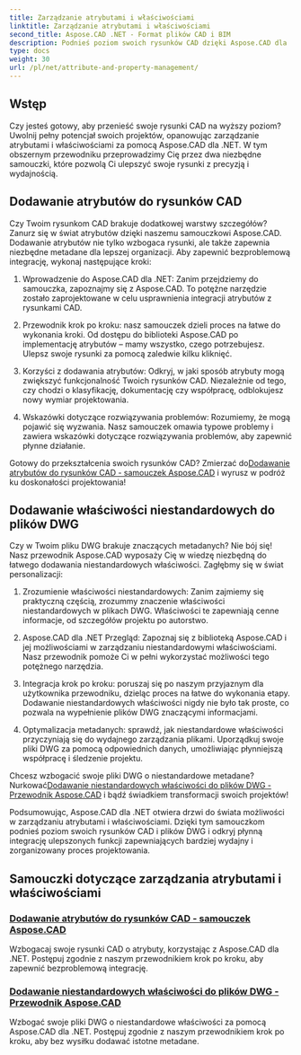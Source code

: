 ```yaml
---
title: Zarządzanie atrybutami i właściwościami
linktitle: Zarządzanie atrybutami i właściwościami
second_title: Aspose.CAD .NET - Format plików CAD i BIM
description: Podnieś poziom swoich rysunków CAD dzięki Aspose.CAD dla .NET! Naucz się płynnie dodawać atrybuty i właściwości niestandardowe dzięki samouczkom. Ulepsz swoje projekty bez wysiłku.
type: docs
weight: 30
url: /pl/net/attribute-and-property-management/
---
```



## Wstęp

Czy jesteś gotowy, aby przenieść swoje rysunki CAD na wyższy poziom? Uwolnij pełny potencjał swoich projektów, opanowując zarządzanie atrybutami i właściwościami za pomocą Aspose.CAD dla .NET. W tym obszernym przewodniku przeprowadzimy Cię przez dwa niezbędne samouczki, które pozwolą Ci ulepszyć swoje rysunki z precyzją i wydajnością.

## Dodawanie atrybutów do rysunków CAD

Czy Twoim rysunkom CAD brakuje dodatkowej warstwy szczegółów? Zanurz się w świat atrybutów dzięki naszemu samouczkowi Aspose.CAD. Dodawanie atrybutów nie tylko wzbogaca rysunki, ale także zapewnia niezbędne metadane dla lepszej organizacji. Aby zapewnić bezproblemową integrację, wykonaj następujące kroki:

1. Wprowadzenie do Aspose.CAD dla .NET: Zanim przejdziemy do samouczka, zapoznajmy się z Aspose.CAD. To potężne narzędzie zostało zaprojektowane w celu usprawnienia integracji atrybutów z rysunkami CAD.

2. Przewodnik krok po kroku: nasz samouczek dzieli proces na łatwe do wykonania kroki. Od dostępu do biblioteki Aspose.CAD po implementację atrybutów – mamy wszystko, czego potrzebujesz. Ulepsz swoje rysunki za pomocą zaledwie kilku kliknięć.

3. Korzyści z dodawania atrybutów: Odkryj, w jaki sposób atrybuty mogą zwiększyć funkcjonalność Twoich rysunków CAD. Niezależnie od tego, czy chodzi o klasyfikację, dokumentację czy współpracę, odblokujesz nowy wymiar projektowania.

4. Wskazówki dotyczące rozwiązywania problemów: Rozumiemy, że mogą pojawić się wyzwania. Nasz samouczek omawia typowe problemy i zawiera wskazówki dotyczące rozwiązywania problemów, aby zapewnić płynne działanie.

 Gotowy do przekształcenia swoich rysunków CAD? Zmierzać do[Dodawanie atrybutów do rysunków CAD - samouczek Aspose.CAD](./adding-attributes-to-cad-drawings/) i wyrusz w podróż ku doskonałości projektowania!

## Dodawanie właściwości niestandardowych do plików DWG

Czy w Twoim pliku DWG brakuje znaczących metadanych? Nie bój się! Nasz przewodnik Aspose.CAD wyposaży Cię w wiedzę niezbędną do łatwego dodawania niestandardowych właściwości. Zagłębmy się w świat personalizacji:

1. Zrozumienie właściwości niestandardowych: Zanim zajmiemy się praktyczną częścią, zrozummy znaczenie właściwości niestandardowych w plikach DWG. Właściwości te zapewniają cenne informacje, od szczegółów projektu po autorstwo.

2. Aspose.CAD dla .NET Przegląd: Zapoznaj się z biblioteką Aspose.CAD i jej możliwościami w zarządzaniu niestandardowymi właściwościami. Nasz przewodnik pomoże Ci w pełni wykorzystać możliwości tego potężnego narzędzia.

3. Integracja krok po kroku: poruszaj się po naszym przyjaznym dla użytkownika przewodniku, dzieląc proces na łatwe do wykonania etapy. Dodawanie niestandardowych właściwości nigdy nie było tak proste, co pozwala na wypełnienie plików DWG znaczącymi informacjami.

4. Optymalizacja metadanych: sprawdź, jak niestandardowe właściwości przyczyniają się do wydajnego zarządzania plikami. Uporządkuj swoje pliki DWG za pomocą odpowiednich danych, umożliwiając płynniejszą współpracę i śledzenie projektu.

 Chcesz wzbogacić swoje pliki DWG o niestandardowe metadane? Nurkować[Dodawanie niestandardowych właściwości do plików DWG - Przewodnik Aspose.CAD](./adding-custom-properties-to-dwg/) i bądź świadkiem transformacji swoich projektów!

Podsumowując, Aspose.CAD dla .NET otwiera drzwi do świata możliwości w zarządzaniu atrybutami i właściwościami. Dzięki tym samouczkom podnieś poziom swoich rysunków CAD i plików DWG i odkryj płynną integrację ulepszonych funkcji zapewniających bardziej wydajny i zorganizowany proces projektowania.
## Samouczki dotyczące zarządzania atrybutami i właściwościami
### [Dodawanie atrybutów do rysunków CAD - samouczek Aspose.CAD](./adding-attributes-to-cad-drawings/)
Wzbogacaj swoje rysunki CAD o atrybuty, korzystając z Aspose.CAD dla .NET. Postępuj zgodnie z naszym przewodnikiem krok po kroku, aby zapewnić bezproblemową integrację.
### [Dodawanie niestandardowych właściwości do plików DWG - Przewodnik Aspose.CAD](./adding-custom-properties-to-dwg/)
Wzbogać swoje pliki DWG o niestandardowe właściwości za pomocą Aspose.CAD dla .NET. Postępuj zgodnie z naszym przewodnikiem krok po kroku, aby bez wysiłku dodawać istotne metadane.